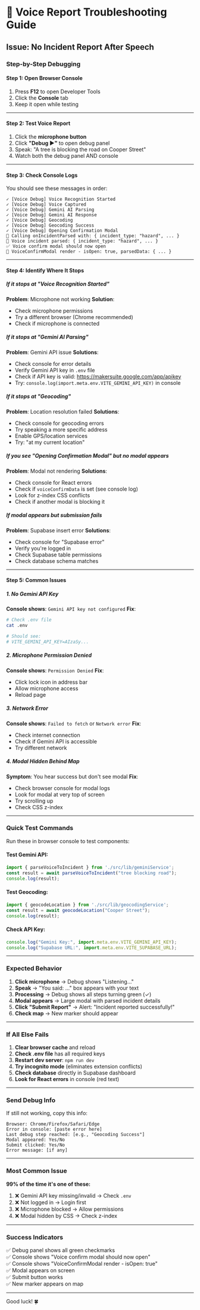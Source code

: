 # 🔧 Voice Report Troubleshooting Guide

## Issue: No Incident Report After Speech

### Step-by-Step Debugging

#### **Step 1: Open Browser Console**
1. Press **F12** to open Developer Tools
2. Click the **Console** tab
3. Keep it open while testing

---

#### **Step 2: Test Voice Report**
1. Click the **microphone button**
2. Click **"Debug ▶"** to open debug panel
3. Speak: "A tree is blocking the road on Cooper Street"
4. Watch both the debug panel AND console

---

#### **Step 3: Check Console Logs**

You should see these messages in order:

```
✓ [Voice Debug] Voice Recognition Started
✓ [Voice Debug] Voice Captured
✓ [Voice Debug] Gemini AI Parsing
✓ [Voice Debug] Gemini AI Response
✓ [Voice Debug] Geocoding
✓ [Voice Debug] Geocoding Success
✓ [Voice Debug] Opening Confirmation Modal
🎤 Calling onIncidentParsed with: { incident_type: "hazard", ... }
🎤 Voice incident parsed: { incident_type: "hazard", ... }
✅ Voice confirm modal should now open
🔔 VoiceConfirmModal render - isOpen: true, parsedData: { ... }
```

---

#### **Step 4: Identify Where It Stops**

##### **If it stops at "Voice Recognition Started"**
**Problem**: Microphone not working
**Solution**: 
- Check microphone permissions
- Try a different browser (Chrome recommended)
- Check if microphone is connected

##### **If it stops at "Gemini AI Parsing"**
**Problem**: Gemini API issue
**Solutions**:
- Check console for error details
- Verify Gemini API key in `.env` file
- Check if API key is valid: https://makersuite.google.com/app/apikey
- Try: `console.log(import.meta.env.VITE_GEMINI_API_KEY)` in console

##### **If it stops at "Geocoding"**
**Problem**: Location resolution failed
**Solutions**:
- Check console for geocoding errors
- Try speaking a more specific address
- Enable GPS/location services
- Try: "at my current location"

##### **If you see "Opening Confirmation Modal" but no modal appears**
**Problem**: Modal not rendering
**Solutions**:
- Check console for React errors
- Check if `voiceConfirmData` is set (see console log)
- Look for z-index CSS conflicts
- Check if another modal is blocking it

##### **If modal appears but submission fails**
**Problem**: Supabase insert error
**Solutions**:
- Check console for "Supabase error"
- Verify you're logged in
- Check Supabase table permissions
- Check database schema matches

---

#### **Step 5: Common Issues**

##### **1. No Gemini API Key**
**Console shows**: `Gemini API key not configured`
**Fix**: 
```bash
# Check .env file
cat .env

# Should see:
# VITE_GEMINI_API_KEY=AIzaSy...
```

##### **2. Microphone Permission Denied**
**Console shows**: `Permission Denied`
**Fix**: 
- Click lock icon in address bar
- Allow microphone access
- Reload page

##### **3. Network Error**
**Console shows**: `Failed to fetch` or `Network error`
**Fix**:
- Check internet connection
- Check if Gemini API is accessible
- Try different network

##### **4. Modal Hidden Behind Map**
**Symptom**: You hear success but don't see modal
**Fix**:
- Check browser console for modal logs
- Look for modal at very top of screen
- Try scrolling up
- Check CSS z-index

---

### **Quick Test Commands**

Run these in browser console to test components:

#### Test Gemini API:
```javascript
import { parseVoiceToIncident } from './src/lib/geminiService';
const result = await parseVoiceToIncident("tree blocking road");
console.log(result);
```

#### Test Geocoding:
```javascript
import { geocodeLocation } from './src/lib/geocodingService';
const result = await geocodeLocation("Cooper Street");
console.log(result);
```

#### Check API Key:
```javascript
console.log("Gemini Key:", import.meta.env.VITE_GEMINI_API_KEY);
console.log("Supabase URL:", import.meta.env.VITE_SUPABASE_URL);
```

---

### **Expected Behavior**

1. **Click microphone** → Debug shows "Listening..."
2. **Speak** → "You said: ..." box appears with your text
3. **Processing** → Debug shows all steps turning green (✓)
4. **Modal appears** → Large modal with parsed incident details
5. **Click "Submit Report"** → Alert: "Incident reported successfully!"
6. **Check map** → New marker should appear

---

### **If All Else Fails**

1. **Clear browser cache** and reload
2. **Check .env file** has all required keys
3. **Restart dev server**: `npm run dev`
4. **Try incognito mode** (eliminates extension conflicts)
5. **Check database** directly in Supabase dashboard
6. **Look for React errors** in console (red text)

---

### **Send Debug Info**

If still not working, copy this info:

```
Browser: Chrome/Firefox/Safari/Edge
Error in console: [paste error here]
Last debug step reached: [e.g., "Geocoding Success"]
Modal appeared: Yes/No
Submit clicked: Yes/No
Error message: [if any]
```

---

### **Most Common Issue**

**99% of the time it's one of these:**

1. ❌ Gemini API key missing/invalid → Check `.env`
2. ❌ Not logged in → Login first
3. ❌ Microphone blocked → Allow permissions
4. ❌ Modal hidden by CSS → Check z-index

---

### **Success Indicators**

✅ Debug panel shows all green checkmarks  
✅ Console shows "Voice confirm modal should now open"  
✅ Console shows "VoiceConfirmModal render - isOpen: true"  
✅ Modal appears on screen  
✅ Submit button works  
✅ New marker appears on map  

---

Good luck! 🍀
